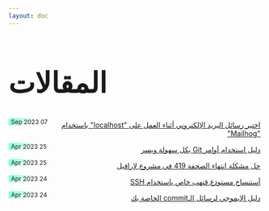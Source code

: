 ```yaml
---
layout: doc
---
```


<style>
    .article-list span {
      background: var(--vp-c-brand)
    }
    .article-list {
      padding-bottom: 1rem;
      padding-top: 1rem;
      border: 1px solid var(--vp-c-divider-light);
      border-radius: 5px;
      margin: 5px 0;
      padding: 5px;
      direction: rtl;
      
    }
    .article-list:hover {
      box-shadow: 0 2px 8px rgb(0 0 0 / 33%);
    }
    .article-list span {
      background: rgb(120,255,214);
      background: linear-gradient(140deg, rgba(120,255,214,1) 0%, rgba(168,255,120,0) 60%);
    }
    .article-list .article-logo {
      margin: -5px;
      background: linear-gradient(90deg, rgba(255,255,255,1) 23%, rgba(255,255,255,0%) 98%) !important;
      position: relative;
      right: 5px;
    }
    .article-list .article-logo img {
      height: 30px !important;
      background-size: contain !important;
      background-repeat: no-repeat !important;
      background-position-y: bottom !important;
      background-position-x: right !important;
      border-radius:0;
      border-bottom-right-radius: 5px;
      padding: 2px;
      background: white;
      /* background: linear-gradient(145deg, rgba(120,255,214,1) 0%, rgba(168,255,120,0) 57%) !important; */
      position: relative;
      right: -5px;
    }
    
    .article-list a {
      display: flex;
      justify-content: right;
    }

    .border-t {
      border-top: solid 0.5px #bbb;
    }

    .article-list span {
      float: left;
      font-size: 12px;
      padding: 0 5px;
      border-radius: 0;
      margin: -5px;
      border-top-left-radius: 5px;
    }

    .title {
      line-height: 64px;
      font-size: 56px;
      color: var(--vp-c-yellow);
    }
</style>


<h1 class="title">المقالات</h1>


<div class="article-list text-center">
  <span>07 Sep 2023</span>
  <a href="/articles/2023-09-07-local-mail-server">اختبر رسائل البريد الإلكتروني أثناء العمل على "localhost" باستخدام "Mailhog"</a>
</div>

<div class="article-list text-center">
  <span>25 Apr 2023</span>
  <a href="/articles/2023-08-09-getting-started-with-git">دليل استخدام أوامر Git بكل سهولة ويسر</a>
</div>

<div class="article-list text-center">
  <span>25 Apr 2023</span>
  <a href="/articles/2023-04-25-solve-the-page-expired-419-error-in-laravel">حل مشكلة انتهاء الصحفة 419 في مشروع لارافيل</a>
</div>

<div class="article-list text-center">
  <span>24 Apr 2023</span>
  <a href="/articles/2023-04-24-clone-private-github-repository-using-ssh">أستنساخ مستودع قتهب خاص باستخدام SSH</a>
</div>

<div class="article-list text-center">
  <span>24 Apr 2023</span>
  <a href="/articles/2022-08-20-gitmoji">دليل الإيموجي لرسائل الـcommit الخاصة بك</a>
</div>
